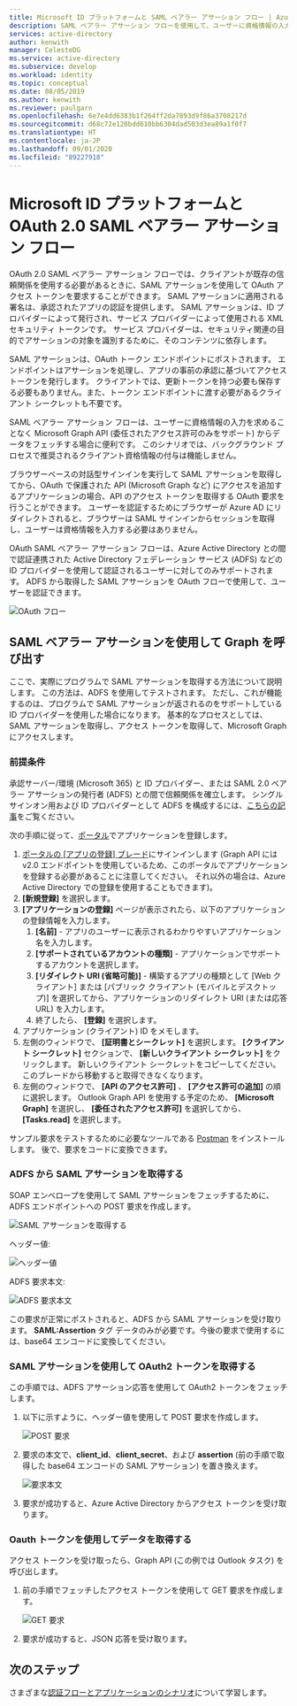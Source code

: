 ```yaml
---
title: Microsoft ID プラットフォームと SAML ベアラー アサーション フロー | Azure
description: SAML ベアラー アサーション フローを使用して、ユーザーに資格情報の入力を求めずに Microsoft Graph からデータをフェッチする方法について説明します。
services: active-directory
author: kenwith
manager: CelesteDG
ms.service: active-directory
ms.subservice: develop
ms.workload: identity
ms.topic: conceptual
ms.date: 08/05/2019
ms.author: kenwith
ms.reviewer: paulgarn
ms.openlocfilehash: 6e7e4dd6383b1f264ff2da7893d9f86a3708217d
ms.sourcegitcommit: d68c72e120bdd610bb6304dad503d3ea89a1f0f7
ms.translationtype: HT
ms.contentlocale: ja-JP
ms.lasthandoff: 09/01/2020
ms.locfileid: "89227918"
---
```

# <a name="microsoft-identity-platform-and-oauth-20-saml-bearer-assertion-flow"></a>Microsoft ID プラットフォームと OAuth 2.0 SAML ベアラー アサーション フロー
OAuth 2.0 SAML ベアラー アサーション フローでは、クライアントが既存の信頼関係を使用する必要があるときに、SAML アサーションを使用して OAuth アクセス トークンを要求することができます。 SAML アサーションに適用される署名は、承認されたアプリの認証を提供します。 SAML アサーションは、ID プロバイダーによって発行され、サービス プロバイダーによって使用される XML セキュリティ トークンです。 サービス プロバイダーは、セキュリティ関連の目的でアサーションの対象を識別するために、そのコンテンツに依存します。

SAML アサーションは、OAuth トークン エンドポイントにポストされます。  エンドポイントはアサーションを処理し、アプリの事前の承認に基づいてアクセス トークンを発行します。 クライアントでは、更新トークンを持つ必要も保存する必要もありません。また、トークン エンドポイントに渡す必要があるクライアント シークレットも不要です。

SAML ベアラー アサーション フローは、ユーザーに資格情報の入力を求めることなく Microsoft Graph API (委任されたアクセス許可のみをサポート) からデータをフェッチする場合に便利です。 このシナリオでは、バックグラウンド プロセスで推奨されるクライアント資格情報の付与は機能しません。

ブラウザーベースの対話型サインインを実行して SAML アサーションを取得してから、OAuth で保護された API (Microsoft Graph など) にアクセスを追加するアプリケーションの場合、API のアクセス トークンを取得する OAuth 要求を行うことができます。 ユーザーを認証するためにブラウザーが Azure AD にリダイレクトされると、ブラウザーは SAML サインインからセッションを取得し、ユーザーは資格情報を入力する必要はありません。

OAuth SAML ベアラー アサーション フローは、Azure Active Directory との間で認証連携された Active Directory フェデレーション サービス (ADFS) などの ID プロバイダーを使用して認証されるユーザーに対してのみサポートされます。  ADFS から取得した SAML アサーションを OAuth フローで使用して、ユーザーを認証できます。

![OAuth フロー](./media/v2-saml-bearer-assertion/1.png)

## <a name="call-graph-using-saml-bearer-assertion"></a>SAML ベアラー アサーションを使用して Graph を呼び出す
ここで、実際にプログラムで SAML アサーションを取得する方法について説明します。 この方法は、ADFS を使用してテストされます。 ただし、これが機能するのは、プログラムで SAML アサーションが返されるのをサポートしている ID プロバイダーを使用した場合になります。 基本的なプロセスとしては、SAML アサーションを取得し、アクセス トークンを取得して、Microsoft Graph にアクセスします。

### <a name="prerequisites"></a>前提条件

承認サーバー/環境 (Microsoft 365) と ID プロバイダー、または SAML 2.0 ベアラー アサーションの発行者 (ADFS) との間で信頼関係を確立します。 シングル サインオン用および ID プロバイダーとして ADFS を構成するには、[こちらの記事](/archive/blogs/canitpro/step-by-step-setting-up-ad-fs-and-enabling-single-sign-on-to-office-365)をご覧ください。

次の手順に従って、[ポータル](https://ms.portal.azure.com/#blade/Microsoft_AAD_RegisteredApps/ApplicationsListBlade)でアプリケーションを登録します。
1. [ポータルの [アプリの登録] ブレード](https://ms.portal.azure.com/#blade/Microsoft_AAD_RegisteredApps/ApplicationsListBlade)にサインインします (Graph API には v2.0 エンドポイントを使用しているため、このポータルでアプリケーションを登録する必要があることに注意してください。 それ以外の場合は、Azure Active Directory での登録を使用することもできます)。 
1. **[新規登録]** を選択します。
1. **[アプリケーションの登録]** ページが表示されたら、以下のアプリケーションの登録情報を入力します。 
    1. **[名前]** - アプリのユーザーに表示されるわかりやすいアプリケーション名を入力します。
    1. **[サポートされているアカウントの種類]** - アプリケーションでサポートするアカウントを選択します。
    1. **[リダイレクト URI (省略可能)]** - 構築するアプリの種類として [Web クライアント] または [パブリック クライアント (モバイルとデスクトップ)] を選択してから、アプリケーションのリダイレクト URI (または応答 URL) を入力します。
    1. 終了したら、 **[登録]** を選択します。
1. アプリケーション (クライアント) ID をメモします。
1. 左側のウィンドウで、 **[証明書とシークレット]** を選択します。 **[クライアント シークレット]** セクションで、 **[新しいクライアント シークレット]** をクリックします。 新しいクライアント シークレットをコピーしてください。このブレードから移動すると取得できなくなります。
1. 左側のウィンドウで、 **[API のアクセス許可]** 、 **[アクセス許可の追加]** の順に選択します。 Outlook Graph API を使用する予定のため、 **[Microsoft Graph]** を選択し、 **[委任されたアクセス許可]** を選択してから、 **[Tasks.read]** を選択します。 

サンプル要求をテストするために必要なツールである [Postman](https://www.getpostman.com/) をインストールします。  後で、要求をコードに変換できます。

### <a name="get-the-saml-assertion-from-adfs"></a>ADFS から SAML アサーションを取得する
SOAP エンベロープを使用して SAML アサーションをフェッチするために、ADFS エンドポイントへの POST 要求を作成します。

![SAML アサーションを取得する](./media/v2-saml-bearer-assertion/2.png)

ヘッダー値:

![ヘッダー値](./media/v2-saml-bearer-assertion/3.png)

ADFS 要求本文:

![ADFS 要求本文](./media/v2-saml-bearer-assertion/4.png)

この要求が正常にポストされると、ADFS から SAML アサーションを受け取ります。 **SAML:Assertion** タグ データのみが必要です。今後の要求で使用するには、base64 エンコードに変換してください。

### <a name="get-the-oauth2-token-using-the-saml-assertion"></a>SAML アサーションを使用して OAuth2 トークンを取得する 
この手順では、ADFS アサーション応答を使用して OAuth2 トークンをフェッチします。

1. 以下に示すように、ヘッダー値を使用して POST 要求を作成します。

    ![POST 要求](./media/v2-saml-bearer-assertion/5.png)
1. 要求の本文で、**client_id**、**client_secret**、および **assertion** (前の手順で取得した base64 エンコードの SAML アサーション) を置き換えます。

    ![要求本文](./media/v2-saml-bearer-assertion/6.png)
1. 要求が成功すると、Azure Active Directory からアクセス トークンを受け取ります。

### <a name="get-the-data-with-the-oauth-token"></a>Oauth トークンを使用してデータを取得する

アクセス トークンを受け取ったら、Graph API (この例では Outlook タスク) を呼び出します。 

1. 前の手順でフェッチしたアクセス トークンを使用して GET 要求を作成します。

    ![GET 要求](./media/v2-saml-bearer-assertion/7.png)

1. 要求が成功すると、JSON 応答を受け取ります。

## <a name="next-steps"></a>次のステップ

さまざまな[認証フローとアプリケーションのシナリオ](authentication-flows-app-scenarios.md)について学習します。
